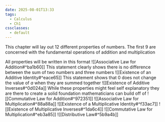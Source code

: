 ```yaml
---
date: 2025-08-01T13:33
tags:
  - Calculus
  - Ch1
cssclasses:
  - default
---
```

This chapter will lay out 12 different properties of numbers. The first 9 are concerned with the fundamental operations of addition and multiplication

All properties will be written in this format
![[Associative Law for Addition#^ba1b60]]
This statement clearly shows there is no difference between the sum of two numbers and three numbers
![[Existence of an Additive Identity#^eace65]]
This statement shows that 0 does not change the value of *a* when they are summed together
![[Existence of Additive Inverses#^0d024a]]
While these properties might feel self explanatory they are there to create a solid foundation mathematicians can build off of
![[Commutative Law for Addition#^972351]]
![[Associative Law for Multiplication#^88a88a]]
![[Existence of a Multiplicative Identity#^f33ac7]]
![[Existence of Multiplicative Inverses#^1da6c4]]
![[Commutative Law for Multiplication#^eb3a85]]
![[Distributive Law#^5b9a4b]]
